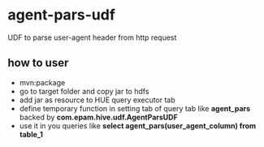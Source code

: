 # agent-pars-udf
UDF to parse user-agent header from http request

## how to user
- mvn:package
- go to target folder and copy jar to hdfs
- add jar as resource to HUE query executor tab
- define temporary function in setting tab of query tab like **agent_pars** backed by **com.epam.hive.udf.AgentParsUDF**
- use it in you queries like **select agent_pars(user_agent_column) from table_1**
